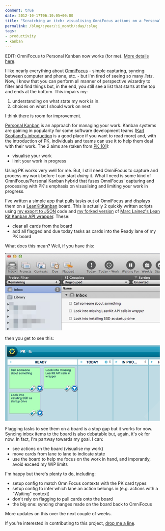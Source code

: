 ```yaml
---
comment: true
date: 2012-10-17T06:10:05+00:00
title: "Scratching an itch: visualising OmniFocus actions on a Personal Kanban board"
permalink: /blog/:year/:i_month/:day/:slug
tags:
- productivity  
- kanban
---
```

<p>EDIT: OmniFocus to Personal Kanban now works (for me). <a href="https://rhyd-lewis.squarespace.com/blog/2014/7/14/omnifocus-itch-scratched">More details here</a>.</p><p>I like nearly everything about <a href="http://www.omnigroup.com/applications/omnifocus/">OmniFocus</a> - simple capturing, syncing between computer and phone, etc. - but I'm tired of seeing so many <em>lists</em>. Now, I know that you can perform all manner of perspective wizardry to filter and find things but, in the end, you still see a list that starts at the top and ends at the bottom. This impairs my:</p>

<ol>
<li>understanding on what state my work is in. </li>
<li>choices on what I should work on next</li>
</ol>

<p>I think there is room for improvement.</p>

<p><a href="http://www.personalkanban.com/">Personal Kanban</a> is an approach for managing your work. Kanban systems are gaining in popularity for some software development teams (<a href="http://availagility.co.uk/2008/10/28/kanban-flow-and-cadence/">Karl Scotland's introduction</a> is a good place if you want to read more) and, with the introduction of PK, individuals and teams can use it to help them deal with their work. The 2 aims are (taken from <a href="http://www.personalkanban.com/pk/personal-kanban-101/">PK 101</a>):</p>

<ul>
<li>visualise your work</li>
<li>limit your work in progress</li>
</ul>

<p>Using PK works very well for me. But, I still need OmniFocus to capture and process my work before I can start <em>doing</em> it. What I need is some kind of OmniFocus/Personal Kanban hybrid that fuses OmniFocus' capturing and processing with PK's emphasis on visualising and limiting your work in progress.</p>

<p>I've written a simple app that pulls tasks out of OmniFocus and displays them on a <a href="https://leankitkanban.com/">LeanKitKanban</a> board. This is actually 2 quickly written scripts using <a href="http://rhydlewis.net/2012/10/5/exporting-omnifocus-data-using-omnivisualiser">my export to JSON</a> code and <a href="https://github.com/rhyd/leankitkanban">my forked version</a> of <a href="https://github.com/mlainez/leankitkanban">Marc Lainez's Lean Kit Kanban API wrapper</a>. These:</p>

<ul>
<li>clear all cards from the board</li>
<li>add all flagged and due today tasks as cards into the Ready lane of my PK board</li>
</ul>

<p>What does this mean? Well, if you have this:</p>
  
<img src="/img/inbox.png" class="img-fluid" alt="TBC" loading="lazy">  

<p>then you get to see this:</p>
  
<img src="/img/pk.png" class="img-fluid" alt="TBC" loading="lazy">
  

<p>Flagging tasks to see them on a board is a stop gap but it works for now. Syncing inbox items to the board is also debatable but, again, it's ok for now. In fact, I'm partway towards my goal. I can:</p>

<ul>
<li>see actions on the board (visualise my work)</li>
<li>move cards from lane to lane to indicate state</li>
<li>use the board to help me focus on the work in hand, and imporantly, avoid exceed my WIP limits</li>
</ul>

<p>I'm happy but there's plenty to do, including:</p>

<ul>
<li>setup config to match OmniFocus contexts with the PK card types</li>
<li>setup config to infer which lane an action belongs in (e.g. actions with a "Waiting" context) </li>
<li>don't rely on flagging to pull cards onto the board</li>
<li>the big one: syncing changes made on the board back to OmniFocus</li>
</ul>

<p>More updates on this over the next couple of weeks.</p>

<p>If you're interested in contributing to this project, <a href="http://rhydlewis.net/contact/">drop me a line</a>.</p>
